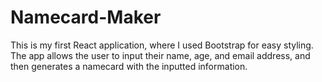 # Namecard-Maker

This is my first React application, where I used Bootstrap for easy styling. The app allows the user to input their name, age, and email address, and then generates a namecard with the inputted information.

